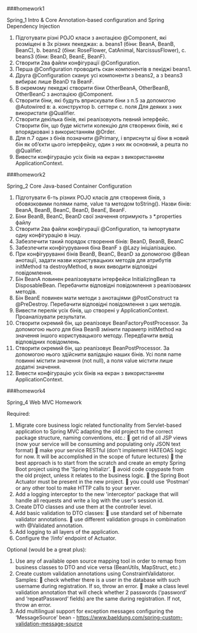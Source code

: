 
###homework1

Spring_1 Intro & Core
Annotation-based configuration and Spring Dependency Injection

1.	Підготувати різні POJO класи з анотацією @Component, які розміщені в 3х різних пекеджах: 
a.	beans1 (біни: BeanA, BeanB, BeanC), 
b.	beans2 (біни: RoseFlower, CatAnimal, NarcissusFlower), 
c.	beans3 (біни: BeanD, BeanE, BeanF). 
2.	Створити 2ва файли конфігурації @Configuration.
3.	Перша @Configuration проводить скан компонентів в пекіджі beans1.
4.	Друга @Configuration сканує усі компоненти з beans2, а з beans3 вибирає лише BeanD та BeanF.
5.	В окремому пекеджі створити біни OtherBeanA, OtherBeanB, OtherBeanC з анотацією @Component.
6.	Створити біни, які будуть вприскувати біни з п.5 за допомогою @Autowired в:
a.	конструктор
b.	сеттери
c.	поля
Для деяких з них використати @Qualifier.
7.	Створити декілька бінів, які реалізовують певний інтерфейс. Створити бін,  що буде містити колекцію для створених бінів, які є впорядковані з використанням @Order.
8.	Для п.7 один з бінів позначити @Primary, і вприснути ці біни в новий бін як об’єкти цього інтерфейсу, один з них як основний, а решта по @Qualifier.
9.	Вивести конфігурацію усіх бінів на екран з використанням ApplicationContext.

###homework2

Spring_2 Core
Java-based Container Configuration

1.	Підготувати 6-ть різних POJO класів для створення бінів, з обовязковими полями name, value та методом toString(). Назви бінів: BeanA, BeanB, BeanC, BeanD, BeanE, BeanF.
2.	Біни BeanB, BeanC, BeanD свої значення отримують з *.properties файлу 
3.	Створити 2ва файли конфігурації @Configuration, та імпортувати одну конфігурацію в іншу.
4.	Забезпечити такий порядок створення бінів: BeanD, BeanB, BeanC
5.	Забезпечити конфігурування біна BeanF з @Lazy ініціалізацією.
6.	При конфігуруванні бінів BeanB, BeanC, BeanD за допомогою @Bean анотації, задати назви користувацьких методів для атрибутів initMethod та destroyMethod, в яких виводити відповідні повідомлення.
7.	Бін BeanA повинен реалізовувати інтерфейси InitializingBean та DisposableBean. Перебачити відповідні повідомлення з реалізованих методів.
8.	Бін BeanE повинен мати методи з анотаціями @PostConstruct та @PreDestroy. Перебачити відповідні повідомлення з цих методів.
9.	Вивести перелік усіх бінів, що створені у ApplicationContext. Проаналізувати результати.
10.	Створити окремий бін, що реалізовує BeanFactoryPostProcessor. За допомогою нього для біна BeanB змінити параметр initMethod на значення іншого користувацького методу. Передбачити вивід відповідних повідомлень.
11.	Створити окремий бін, що реалізовує BeanPostProcessor. За допомогою нього здійснити валідацію наших бінів. Усі поля name повинні містити значення (not null), а поля value містити лише додатні значення.
12.	Вивести конфігурацію усіх бінів на екран з використанням ApplicationContext.

###homework4

Spring_4 Web MVC Homework

Required:
1.	Migrate core business logic related functionality from Servlet-based application to Spring MVC adapting the old project to the correct package structure, naming conventions, etc.:
	get rid of all JSP views (now your service will be consuming and populating only JSON text format)
	make your service RESTful (don't implement HATEOAS logic for now. It will be accomplished in the scope of future lectures)
	the best approach is to start from the scratch and create an empty Spring Boot project using the 'Spring Initializr'.
	avoid code copypaste from the old project, unless it relates to the business logic.
	the Spring Boot Actuator must be present in the new project.
	you could use ‘Postman’ or any other tool to make HTTP calls to your server.
2.	Add a logging interceptor to the new 'interceptor' package that will handle all requests and write a log with the user's session id.
3.	Create DTO classes and use them at the controller level.
4.	Add basic validation to DTO classes:
	use standard set of hibernate validator annotations.
	use different validation groups in combination with @Validated annotation.
5.	Add logging to all layers of the application.
6.	Configure the ‘/info’ endpoint of Actuator.

Optional (would be a great plus):
1. Use any of available open source mapping tool in order to remap from business classes to DTO and vice versa (BeanUtils, MapStruct, etc.)
2. Create custom validation annotations using ConstraintValidatoror. Samples:
	check whether there is a user in the database with such username during registration. If so, throw an error.
	make a class level validation annotation that will check whether 2 passwords (‘password’ and ‘repeatPassword’ fields) are the same during registration. If not, throw an error.
3. Add multilingual support for exception messages configuring the ‘MessageSource’ bean - https://www.baeldung.com/spring-custom-validation-message-source

